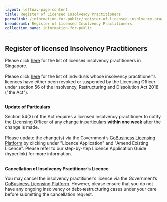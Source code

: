 ```yaml
---
layout: leftnav-page-content
title: Register of Licensed Insolvency Practitioners
permalink: /information-for-public/register-of-licensed-insolvency-practitioners/
breadcrumb: Register of Licensed Insolvency Practitioners
collection_name: information-for-public
---
```


**Register of licensed Insolvency Practitioners**<br>
---
Please click 
<a href="/files/ML List as at 1 Jan 2020.pdf" target="_blank">here</a> for the list of licensed insolvency practitioners in Singapore.
<br><br>
Please click <a href="/files/ML List as at 1 Jan 2020.pdf" target="_blank">here</a> for the list of indviduals whose insolvency practitioner's licences have either been revoked or suspended by the Licensing Officer under section 56 of the Insolvency, Restructuring and Dissolution Act 2018 ("the Act").
<br><br>

**Update of Particulars**<br>

Section 54(3) of the Act requires a licensed insolvency practitioner to notify the Licensing Officer of any change in particulars **within one week** after the change is made.
<br><br>
Please update the change(s) via the Government’s <a href="https://www.gobusiness.gov.sg/licences" target="_blank">GoBusiness Licensing Platform</a> by clicking under "Licence Application" and "Amend Existing Licence". Please refer to our step-by-step Licence Application Guide (hyperlink) for more information.
<br><br>

**Cancellation of Insolvency Practitioner’s Licence**<br>

You may cancel the insolvency practitioner’s licence via the Government’s <a href="https://www.gobusiness.gov.sg/licences" target="_blank">GoBusiness Licensing Platform</a>. However, please ensure that you do not have any ongoing insolvency or debt-restructuring cases under your care before submitting the cancellation request.
<br>
